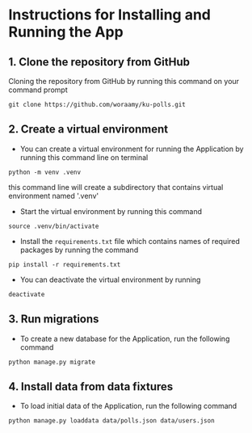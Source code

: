 # Instructions for Installing and Running the App

## 1. Clone the repository from GitHub
Cloning the repository from GitHub by running this command on your command prompt
```commandline
git clone https://github.com/woraamy/ku-polls.git
```
## 2. Create a virtual environment
* You can create a virtual environment for running the Application by running this command line on terminal
```commandline
python -m venv .venv
```
this command line will create a subdirectory that contains virtual environment named '.venv'
* Start the virtual environment by running this command
```commandline
source .venv/bin/activate
```
* Install the `requirements.txt` file which contains names of required packages by running the command
```commandline
pip install -r requirements.txt
```
* You can deactivate the virtual environment by running 
```commandline
deactivate
```
## 3. Run migrations
* To create a new database for the Application, run the following command
```commandline
python manage.py migrate
```

## 4. Install data from data fixtures
* To load initial data of the Application, run the following command
```commandline
python manage.py loaddata data/polls.json data/users.json
```
